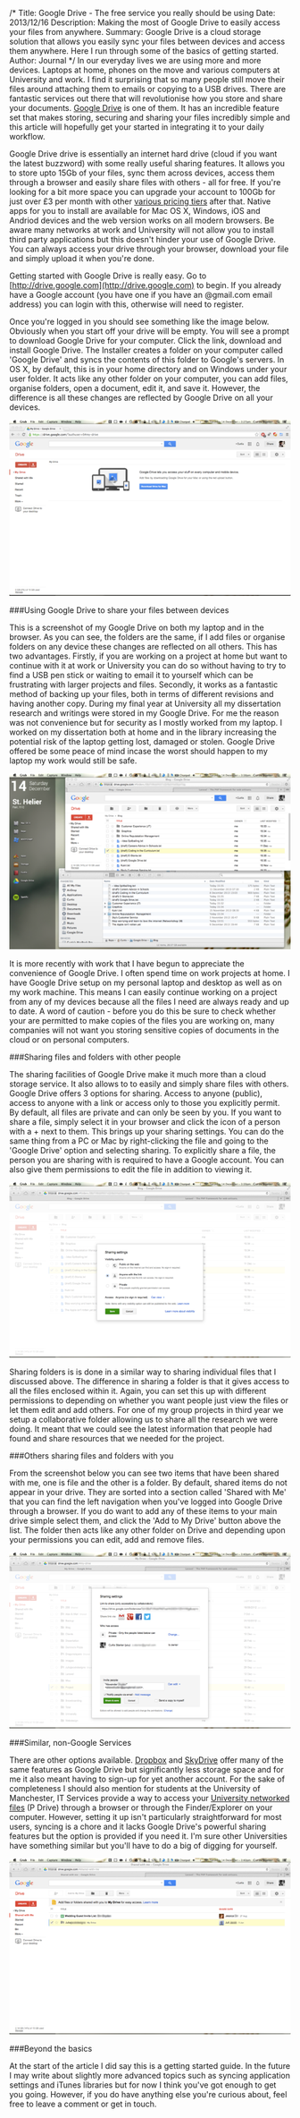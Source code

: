 /*
Title: Google Drive - The free service you really should be using
Date: 2013/12/16
Description: Making the most of Google Drive to easily access your files from anywhere.
Summary: Google Drive is a cloud storage solution that allows you easily sync your files between devices and access them anywhere. Here I run through some of the basics of getting started.
Author: Journal
*/
In our everyday lives we are using more and more devices. Laptops at home, phones on the move and various computers at University and work. I find it surprising that so many people still move their files around attaching them to emails or copying to a USB drives. There are fantastic services out there that will revolutionise how you store and share your documents. [Google Drive](http://www.google.com/drive/about.html) is one of them. It has an incredible feature set that makes storing, securing and sharing your files incredibly simple and this article will hopefully get your started in integrating it to your daily workflow.

Google Drive drive is essentially an internet hard drive (cloud if you want the latest buzzword) with some really useful sharing features. It allows you to store upto 15Gb of your files, sync them across devices, access them through a browser and easily share files with others - all for free. If you're looking for a bit more space you can upgrade your account to 100Gb for just over £3 per month with other [various pricing tiers](http://support.google.com/drive/answer/2375123?hl=en) after that. Native apps for you to install are available for Mac OS X, Windows, iOS and Andriod devices and the web version works on all modern browsers. Be aware many networks at work and University will not allow you to install third party applications but this doesn't hinder your use of Google Drive. You can always access your drive through your browser, download your file and simply upload it when you're done.

Getting started with Google Drive is really easy. Go to [http://drive.google.com](http://drive.google.com) to begin. If you already have a Google account (you have one if you have an @gmail.com email address) you can login with this, otherwise will need to register.

Once you're logged in you should see something like the image below. Obviously when you start off your drive will be empty. You will see a prompt to download Google Drive for your computer. Click the link, download and install Google Drive. The Installer creates a folder on your computer called 'Google Drive' and syncs the contents of this folder to Google's servers. In OS X, by default, this is in your home directory and on Windows under your user folder. It acts like any other folder on your computer, you can add files, organise folders, open a document, edit it, and save it. However, the difference is all these changes are reflected by Google Drive on all your devices.

![Your first login to Google Drive](/img/08-first-login.png)

###Using Google Drive to share your files between devices

This is a screenshot of my Google Drive on both my laptop and in the browser. As you can see, the folders are  the same, if I add files or organise folders on any device these changes are reflected on all others. This has two advantages. Firstly, if you are working on a project at home but want to continue with it at work or University you can do so without having to try to find a USB pen stick or waiting to email it to yourself which can be frustrating with larger projects and files. Secondly, it works as a fantastic method of backing up your files, both in terms of different revisions and having another copy. During my final year at University all my dissertation research and writings were stored in my Google Drive. For me the reason was not convenience but for security as I mostly worked from my laptop. I worked on my dissertation both at home and in the library increasing the potential risk of the laptop getting lost, damaged or stolen. Google Drive offered be some peace of mind incase the worst should happen to my laptop my work would still be safe.

![Syncing your files between devices](/img/08-syncing.png)

It is more recently with work that I have begun to appreciate the convenience of Google Drive. I often spend time on work projects at home. I have Google Drive setup on my personal laptop and desktop as well as on my work machine. This means I can easily continue working on a project from any of my devices because all the files I need are always ready and up to date. A word of caution - before you do this be sure to check whether your are permitted to make copies of the files you are working on, many companies will not want you storing sensitive copies of documents in the cloud or on personal computers.

###Sharing files and folders with other people

The sharing facilities of Google Drive make it much more than a cloud storage service. It also allows to to easily and simply share files with others. Google Drive offers 3 options for sharing. Access to anyone (public), access to anyone with a link or access only to those you explicitly permit. By default, all files are private and can only be seen by you. If you want to share a file, simply select it in your browser and click the icon of a person with a + next to them. This brings up your sharing settings. You can do the same thing from a PC or Mac by right-clicking the file and going to the 'Google Drive' option and selecting sharing. To explicitly share a file, the person you are sharing with is required to have a Google account. You can also give them permissions to edit the file in addition to viewing it.

![Google Drive's sharing permissions](/img/08-sharing-permissions.png)

Sharing folders is is done in a similar way to sharing individual files that I discussed above.  The difference in sharing a folder is that it gives access to all the files enclosed within it. Again, you can set this up with different permissions to depending on whether you want people just view the files or let them edit and add others. For one of my group projects in third year we setup a collaborative folder allowing us to share all the research we were doing. It meant that we could see the latest information that people had found and share resources that we needed for the project.

###Others sharing files and folders with you

From the screenshot below you can see two items that have been shared with me, one is file and the other is a folder. By default, shared items do not appear in your drive. They are sorted into a section called 'Shared with Me' that you can find the left navigation when you've logged into Google Drive through a browser. If you do want to add any of these items to your main drive simple select them, and click the 'Add to My Drive' button above the list. The folder then acts like any other folder on Drive and depending upon your permissions you can edit, add and remove files.

![Sharing your files with others using Google Drive](/img/08-share-with-others.png)

###Similar, non-Google Services

There are other options available. [Dropbox](http://www.dropbox.com) and [SkyDrive](http://windows.microsoft.com/en-us/skydrive/download) offer many of the same features as Google Drive but significantly less storage space and for me it also meant having to sign-up for yet another account. For the sake of completeness I should also mention for students at the University of Manchester, IT Services provide a way to access your [University networked files](http://www.itservices.manchester.ac.uk/pdrives/) (P Drive) through a browser or through the Finder/Explorer on your computer. However, setting it up isn't particularly straightforward for most users, syncing is a chore and it lacks Google Drive's powerful sharing features but the option is provided if you need it. I'm sure other Universities have something similar but you'll have to do a big of digging for yourself.

![Accessing files others have shared with you using Google Drive](/img/08-shared-with-me.png)

###Beyond the basics

At the start of the article I did say this is a getting started guide. In the future I may write about slightly more advanced topics such as syncing application settings and iTunes libraries but for now I think you've got enough to get you going. However, if you do have anything else you're curious about, feel free to leave a comment or get in touch.